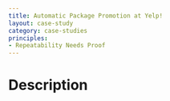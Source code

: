 ```yaml
---
title: Automatic Package Promotion at Yelp!
layout: case-study
category: case-studies
principles:
- Repeatability Needs Proof
---
```


# Description

